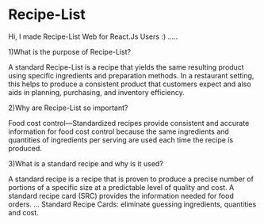 # Recipe-List

Hi,
I made Recipe-List Web for React.Js Users :) .....

1)What is the purpose of Recipe-List?

A standard Recipe-List is a recipe that yields the same resulting product
using specific ingredients and preparation methods.
In a restaurant setting, this helps to produce a consistent product 
that customers expect and also aids in planning, purchasing, and inventory efficiency.

2)Why are Recipe-List so important?

Food cost control—Standardized recipes provide consistent and 
accurate information for food cost control because the same ingredients 
and quantities of ingredients per serving are used each time the recipe is produced.


3)What is a standard recipe and why is it used?

A standard recipe is a recipe that is proven to produce a precise
number of portions of a specific size at a predictable level of quality and cost. 
A standard recipe card (SRC) provides the information needed for food orders. ...
Standard Recipe Cards: eliminate guessing ingredients, quantities and cost.
